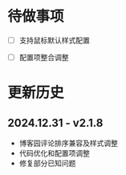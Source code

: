 # 待做事项


- [ ] 支持鼠标默认样式配置
- [ ] 配置项整合调整


# 更新历史

## 2024.12.31 - v2.1.8
- 博客园评论排序兼容及样式调整
- 代码优化和配置项调整
- 修复部分已知问题